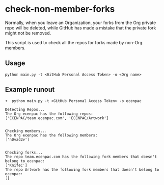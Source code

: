 # check-non-member-forks

Normally, when you leave an Organization, your forks from the Org private repo will be deleted, while GitHub has made a mistake that the private fork might not be removed.

This script is used to check all the repos for forks made by non-Org members.

## Usage

```
python main.py -t <GitHub Personal Access Token> -o <Org name>
```

## Example runout


```
➜  python main.py -t <GitHub Personal Access Token> -o ecenpac

Detecting Repos...
The Org ecenpac has the following repos:
['ECENPAC/team.ecenpac.com', 'ECENPAC/Artwork']


Checking members...
The Org ecenpac has the following members:
['n0vad3v']


Checking forks...
The repo team.ecenpac.com has the following fork members that doesn't belong to ecenpac:
['KnifeC']
The repo Artwork has the following fork members that doesn't belong to ecenpac:
[]
```